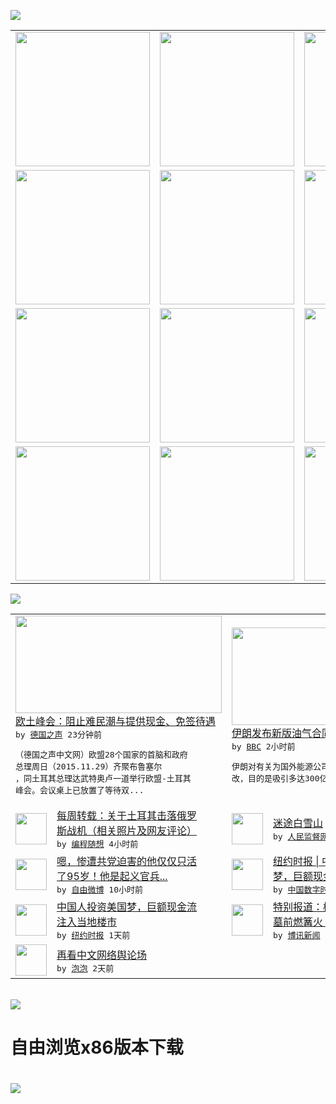 

<a href="https://github.com/greatfire/z/raw/master/FreeBrowser.apk"><img src="https://raw.githubusercontent.com/greatfire/wiki/master/x/header.png" /></a><table><tr><td width="262" align="center" valign="center"><a href="https://github.com/greatfire/wiki/wiki/nyt" title="纽约时报中文网 国际纵览"><img src="https://raw.githubusercontent.com/greatfire/wiki/master/x/nyt_flag.png" width="215"/></a></td><td width="262" align="center" valign="center"><a href="https://github.com/greatfire/wiki/wiki/dw" title=""><img src="https://raw.githubusercontent.com/greatfire/wiki/master/x/dw_flag.png" width="215"/></a></td><td width="262" align="center" valign="center"><a href="https://github.com/greatfire/wiki/wiki/rmjd" title=""><img src="https://raw.githubusercontent.com/greatfire/wiki/master/x/rmjd_flag.png" width="215"/></a></td></tr><tr><td width="262" align="center" valign="center"><a href="https://github.com/paopaonetizen/website" title="泡泡 - 未经审查的互联网信息"><img src="https://raw.githubusercontent.com/greatfire/wiki/master/x/pp_flag.png" width="215"/></a></td><td width="262" align="center" valign="center"><a href="https://github.com/getlantern/mirror" title="以及自由微博和GreatFire.org官方中文论坛"><img src="https://raw.githubusercontent.com/greatfire/wiki/master/x/lantern_flag.png" width="215"/></a></td><td width="262" align="center" valign="center"><a href="https://github.com/cdtmirrors/m/" title=""><img src="https://raw.githubusercontent.com/greatfire/wiki/master/x/cdt_flag.png" width="215"/></a></td></tr><tr><td width="262" align="center" valign="center"><a href="https://github.com/program-think/blog" title="编程随想的博客"><img src="https://raw.githubusercontent.com/greatfire/wiki/master/x/pt_flag.png" width="215"/></a></td><td width="262" align="center" valign="center"><a href="https://github.com/greatfire/wiki/wiki/bbc" title=""><img src="https://raw.githubusercontent.com/greatfire/wiki/master/x/bbc_flag.png" width="215"/></a></td><td width="262" align="center" valign="center"><a href="https://github.com/freeweibo/s" title="自由微博 - 匿名和不受屏蔽的新浪微博搜索"><img src="https://raw.githubusercontent.com/greatfire/wiki/master/x/fw_flag.png" width="215"/></a></td></tr><tr><td width="262" align="center" valign="center"><a href="https://github.com/greatfire/wiki/wiki/google" title=""><img src="https://raw.githubusercontent.com/greatfire/wiki/master/x/google_flag.png" width="215"/></a></td><td width="262" align="center" valign="center"><a href="https://github.com/bxnews/boxun" title=""><img src="https://raw.githubusercontent.com/greatfire/wiki/master/x/bx_flag.png" width="215"/></a></td><td width="262" align="center" valign="center"><a href="https://github.com/greatfire/wiki/wiki/open-source" title="欢迎访问GreatFire.org开发者项目网站"><img src="https://raw.githubusercontent.com/greatfire/wiki/master/x/open-source_flag.png" width="215"/></a></td></tr></table><img src="https://raw.githubusercontent.com/greatfire/wiki/master/x/newsfeed text.png" /><table cols="4"><tr><td colspan="2" width="380"><a href="http://dw.com/p/1HEMv?maca=chi-GK-text-greatfire-all-chinese-15625-xml-mrss"><img src="http://www.dw.com/image/0,,18822430_302,00.jpg" width="330" height="156"/></a></br><a href="http://dw.com/p/1HEMv?maca=chi-GK-text-greatfire-all-chinese-15625-xml-mrss">欧土峰会：阻止难民潮与提供现金、免签待遇</a></br><kbd> by <a href="http://dw.de">德国之声</a> 23分钟前 </kbd></br><pre>（德国之声中文网）欧盟28个国家的首脑和政府<br/>总理周日（2015.11.29）齐聚布鲁塞尔<br/>，同土耳其总理达武特奥卢一道举行欧盟-土耳其<br/>峰会。会议桌上已放置了等待双...</pre></td><td colspan="2" width="380"><a href="http://www.bbc.com/zhongwen/simp/world/2015/11/151129_iran_oilcontracts"><img src="http://a.files.bbci.co.uk/worldservice/live/assets/images/2015/11/29/151129143242_iran_144x81_europeanphotopress_nocredit.jpg" width="330" height="156"/></a></br><a href="http://www.bbc.com/zhongwen/simp/world/2015/11/151129_iran_oilcontracts">伊朗发布新版油气合同 外国投资者更受益</a></br><kbd> by <a href="http://www.bbc.co.uk/zhongwen/simp">BBC</a> 2小时前 </kbd></br><pre>伊朗对有关为国外能源公司提供合同的方式进行修<br/>改，目的是吸引多达300亿美元的新投资。</pre></td></tr><tr><td><img src="http://lh6.googleusercontent.com/1JedqxQPYOeVZTCf2j8GERen7tQNqQjFHM3P-kPSKN3m2pu4UulwMJQfdgyNkzh49xT2xBLfjm9RFVNZ5gVbRIunnN7Id9fuLrdg5R_ekbc-2W-hmNVHyFjjFbZIBvoQh2uO4S4ATg" width="50" height="50"/></td><td width="280"><a href="http://feedproxy.google.com/~r/programthink/~3/t9cHfStoSCU/weekly-share-94.html">每周转载：关于土耳其击落俄罗<br/>斯战机（相关照片及网友评论）</a></br><kbd> by <a href="http://program-think.blogspot.com">编程随想</a> 4小时前 </kbd></td><td><img src="http://www.rmjdw.com/uploads/allimg/151129/10435524W-0.jpg" width="50" height="50"/></td><td width="280"><a href="http://www.rmjdw.com//guanzhuzhongguo/20151129/15241.html">迷途白雪山 </a></br><kbd> by <a href="http://www.rmjdw.com/">人民监督网</a> 6小时前 </kbd></td></tr><tr><td><img src="https://raw.githubusercontent.com/greatfire/wiki/master/x/fw_logo.png" width="50" height="50"/></td><td width="280"><a href="https://freeweibo.com/weibo/3914530780048447">嗯，惨遭共党迫害的他仅仅只活<br/>了95岁！他是起义官兵...</a></br><kbd> by <a href="https://freeweibo.com/">自由微博</a> 10小时前 </kbd></td><td><img src="http://chinadigitaltimes.net/chinese/files/2015/11/Screen-Shot-2015-11-28-at-%E4%B8%8B%E5%8D%887.26.22.png" width="50" height="50"/></td><td width="280"><a href="http://feedproxy.google.com/~r/chinadigitaltimes/IyPt/~3/ZgwySlg3yfA/">纽约时报 | 中国人投资美国<br/>梦，巨额现金流注入当地楼市</a></br><kbd> by <a href="http://chinadigitaltimes.net/chinese/">中国数字时代</a> 1天前 </kbd></td></tr><tr><td><img src="http://static01.nyt.com/images/2015/11/29/business/29-CHINAHOUSE-1-chinese/29-CHINAHOUSE-1-articleLarge.jpg" width="50" height="50"/></td><td width="280"><a href="https://d3qlz4p8smvoli.cloudfront.net/business/20151129/c29chinahouse/">中国人投资美国梦，巨额现金流<br/>注入当地楼市</a></br><kbd> by <a href="http://m.cn.nytimes.com/">纽约时报</a> 1天前 </kbd></td><td><img src="http://www.boxun.com/news/images/2015/11/201511290159intl1.jpg" width="50" height="50"/></td><td width="280"><a href="http://www.boxun.com/news/gb/intl/2015/11/201511290159.shtml">特别报道：桂河桥上亮霓虹孤军<br/>墓前燃篝火（视频）</a></br><kbd> by <a href="http://www.boxun.com">博讯新闻</a> 1天前 </kbd></td></tr><tr><td><img src="https://raw.githubusercontent.com/greatfire/wiki/master/x/pp_logo.png" width="50" height="50"/></td><td width="280"><a href="https://pao-pao.net/article/642">再看中文网络舆论场</a></br><kbd> by <a href="https://pao-pao.net">泡泡</a> 2天前 </kbd></td></table></br><a href="https://github.com/greatfire/z/raw/master/FreeBrowser.apk"><img src="https://raw.githubusercontent.com/greatfire/wiki/master/x/download app.png" /></a><h1>自由浏览x86版本下载<h1><a href="https://github.com/greatfire/z/raw/master/FreeBrowser-x86.apk"><img src="https://raw.githubusercontent.com/greatfire/images/master/fb86.qr.png" /></a>
